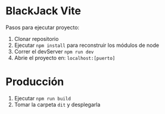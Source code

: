 # BlackJack Vite 

Pasos para ejecutar proyecto:

1. Clonar repositorio
2. Ejecutar ```npm install``` para reconstruir los módulos de node
3. Correr el devServer ```npm run dev```
4. Abrie el proyecto en: ```localhost:[puerto]```

# Producción

1. Ejecutar ```npm run build``` 
2. Tomar la carpeta ```dit``` y desplegarla